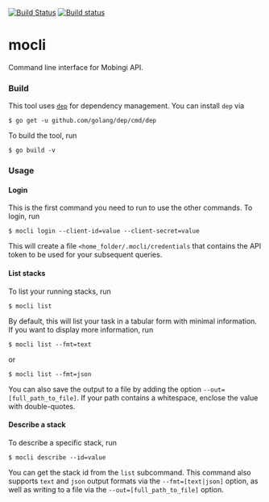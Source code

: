 [![Build Status](https://travis-ci.org/mobingilabs/mocli.svg?branch=master)](https://travis-ci.org/mobingilabs/mocli)
[![Build status](https://ci.appveyor.com/api/projects/status/hv1y1n3oku9frxye?svg=true)](https://ci.appveyor.com/project/flowerinthenight/mocli)

# mocli

Command line interface for Mobingi API.

### Build

This tool uses [`dep`](https://github.com/golang/dep) for dependency management. You can install `dep` via

```
$ go get -u github.com/golang/dep/cmd/dep
```

To build the tool, run

```
$ go build -v
```

### Usage

#### Login

This is the first command you need to run to use the other commands. To login, run

```
$ mocli login --client-id=value --client-secret=value
```

This will create a file `<home_folder/.mocli/credentials` that contains the API token to be used for your subsequent queries.

#### List stacks

To list your running stacks, run

```
$ mocli list
```

By default, this will list your task in a tabular form with minimal information. If you want to display more information, run

```
$ mocli list --fmt=text
```

or

```
$ mocli list --fmt=json
```

You can also save the output to a file by adding the option `--out=[full_path_to_file]`. If your path contains a whitespace, enclose the value with double-quotes.

#### Describe a stack

To describe a specific stack, run

```
$ mocli describe --id=value
```

You can get the stack id from the `list` subcommand. This command also supports `text` and `json` output formats via the `--fmt=[text|json]` option, as well as writing to a file via the `--out=[full_path_to_file]` option.
